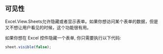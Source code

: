 ## 可见性
Excel.View.Sheets允许隐藏或者显示表单。如果你想访问某个表单的数据，但是又不想让用户看见的时候，这个功能很有用。

如果你想在 Excel 控件隐藏一个表单, 你只需要执行以下代码:
```JavaScript
sheet.visible(false);
```